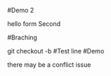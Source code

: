 #Demo 2

hello form Second

#Braching

git checkout -b <new branch name>
#Test line
#Demo

there may be a conflict issue

